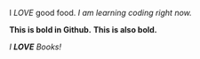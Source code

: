 
I *LOVE* good food.
_I am learning coding right now._

**This is bold in Github.**
__This is also bold.__

_I **LOVE** Books!_
